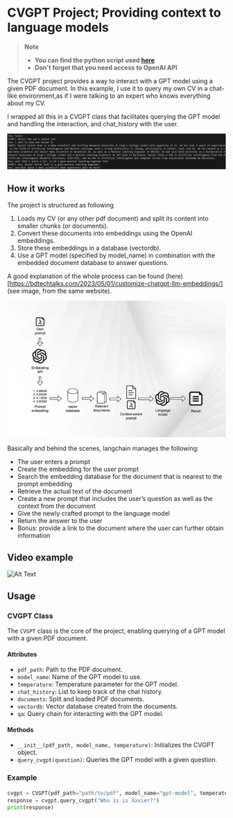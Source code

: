 # CVGPT Project; Providing context to language models
> **Note**<br/>
> - **You can find the python script used [here](run_cvgpt.py)**
> - **Don't forget that you need access to OpenAI API**

The CVGPT project provides a way to interact with a GPT model using a given PDF document. 
In this example, I use it to query my own CV in a chat-like environment,as if I were talking to an expert who knows everything about my CV.

I wrapped all this in a CVGPT class that facilitates querying the GPT model and handling the interaction, and chat_history with the user.

![Alt text](img/image.png)

## How it works
The project is structured as following
1. Loads my CV (or any other pdf document) and split its content into smaller chunks (or documents).
2. Convert these documents into embeddings using the OpenAI embeddings.
3. Store these embeddings in a database (vectordb).
4. Use a GPT model (specified by model_name) in combination with the embedded document database to answer questions.

A good explanation of the whole process can be found (here)[https://bdtechtalks.com/2023/05/01/customize-chatgpt-llm-embeddings/] (see image, from the same website). 

![Alt text](img/image22.png)

Basically and behind the scenes, langchain manages the following:
- The user enters a prompt
- Create the embedding for the user prompt
- Search the embedding database for the document that is nearest to the prompt embedding
- Retrieve the actual text of the document
- Create a new prompt that includes the user’s question as well as the context from the document
- Give the newly crafted prompt to the language model
- Return the answer to the user
- Bonus: provide a link to the document where the user can further obtain information


## Video example

![Alt Text](https://j.gifs.com/MZqMKB.gif)

## Usage

### CVGPT Class
The `CVGPT` class is the core of the project, enabling querying of a GPT model with a given PDF document.

#### Attributes
- `pdf_path`: Path to the PDF document.
- `model_name`: Name of the GPT model to use.
- `temperature`: Temperature parameter for the GPT model.
- `chat_history`: List to keep track of the chat history.
- `documents`: Split and loaded PDF documents.
- `vectordb`: Vector database created from the documents.
- `qa`: Query chain for interacting with the GPT model.

#### Methods
- `__init__(pdf_path, model_name, temperature)`: Initializes the CVGPT object.
- `query_cvgpt(question)`: Queries the GPT model with a given question.

### Example
```python
cvgpt = CVGPT(pdf_path="path/to/pdf", model_name="gpt-model", temperature=0.7)
response = cvgpt.query_cvgpt("Who is is Xavier?")
print(response) 
```
